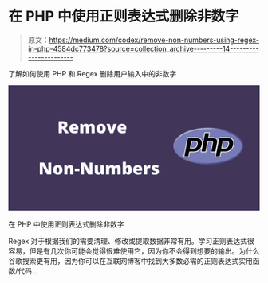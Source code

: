 # 在 PHP 中使用正则表达式删除非数字

> 原文：<https://medium.com/codex/remove-non-numbers-using-regex-in-php-4584dc773478?source=collection_archive---------14----------------------->

了解如何使用 PHP 和 Regex 删除用户输入中的非数字

![](img/3a7ae0a51c7af85f7f5c7221b4d41e67.png)

在 PHP 中使用正则表达式删除非数字

Regex 对于根据我们的需要清理、修改或提取数据非常有用。学习正则表达式很容易，但是有几次你可能会觉得很难使用它，因为你不会得到想要的输出。为什么谷歌搜索更有用，因为你可以在互联网博客中找到大多数必需的正则表达式实用函数/代码…